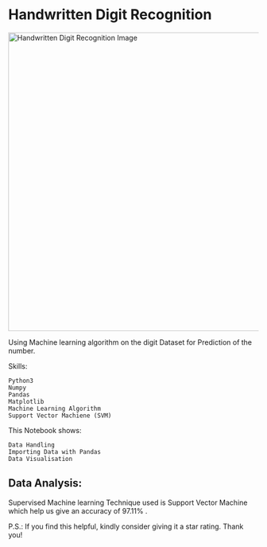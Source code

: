 # Handwritten Digit Recognition

<img src="https://mentorspool.com/wp-content/uploads/2021/09/0_EwdH1C6ThmpwY0Qo.png" alt="Handwritten Digit Recognition Image" width="800" height="600" >


Using Machine learning algorithm on the digit Dataset for Prediction of the number.

Skills:

    Python3
    Numpy
    Pandas
    Matplotlib
    Machine Learning Algorithm
    Support Vector Machiene (SVM)
    
This Notebook shows:

    Data Handling
    Importing Data with Pandas
    Data Visualisation

## Data Analysis:

Supervised Machine learning Technique used is Support Vector Machine which help us give an accuracy of 97.11% .

P.S.: If you find this helpful, kindly consider giving it a star rating. Thank you!
